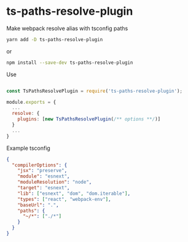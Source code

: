 # ts-paths-resolve-plugin

Make webpack resolve alias with tsconfig paths

```sh
yarn add -D ts-paths-resolve-plugin
```

or

```sh
npm install --save-dev ts-paths-resolve-plugin
```

Use

```js

const TsPathsResolvePlugin = require('ts-paths-resolve-plugin');

module.exports = {
  ...
  resolve: {
    plugins: [new TsPathsResolvePlugin(/** options **/)]
  }
  ...
}
```

Example tsconfig

```json
{
  "compilerOptions": {
    "jsx": "preserve",
    "module": "esnext",
    "moduleResolution": "node",
    "target": "esnext",
    "lib": ["esnext", "dom", "dom.iterable"],
    "types": ["react", "webpack-env"],
    "baseUrl": ".",
    "paths": {
      "~/*": ["./*"]
    }
  }
}

```
